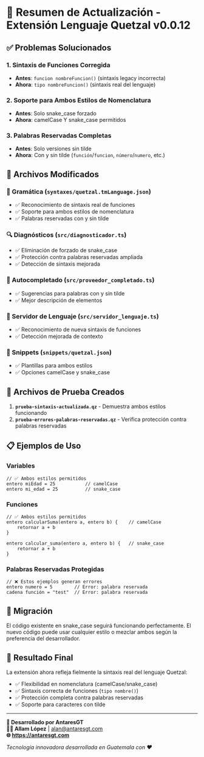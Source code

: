 # 🎉 Resumen de Actualización - Extensión Lenguaje Quetzal v0.0.12

## ✅ Problemas Solucionados

### 1. **Sintaxis de Funciones Corregida**
- **Antes**: `funcion nombreFuncion()` (sintaxis legacy incorrecta)
- **Ahora**: `tipo nombreFuncion()` (sintaxis real del lenguaje)

### 2. **Soporte para Ambos Estilos de Nomenclatura**
- **Antes**: Solo snake_case forzado
- **Ahora**: camelCase Y snake_case permitidos

### 3. **Palabras Reservadas Completas**
- **Antes**: Solo versiones sin tilde
- **Ahora**: Con y sin tilde (`función`/`funcion`, `número`/`numero`, etc.)

## 🔧 Archivos Modificados

### 📄 Gramática (`syntaxes/quetzal.tmLanguage.json`)
- ✅ Reconocimiento de sintaxis real de funciones
- ✅ Soporte para ambos estilos de nomenclatura
- ✅ Palabras reservadas con y sin tilde

### 🔍 Diagnósticos (`src/diagnosticador.ts`)
- ✅ Eliminación de forzado de snake_case
- ✅ Protección contra palabras reservadas ampliada
- ✅ Detección de sintaxis mejorada

### 🎯 Autocompletado (`src/proveedor_completado.ts`)
- ✅ Sugerencias para palabras con y sin tilde
- ✅ Mejor descripción de elementos

### 🚀 Servidor de Lenguaje (`src/servidor_lenguaje.ts`)
- ✅ Reconocimiento de nueva sintaxis de funciones
- ✅ Detección mejorada de contexto

### 📝 Snippets (`snippets/quetzal.json`)
- ✅ Plantillas para ambos estilos
- ✅ Opciones camelCase y snake_case

## 🧪 Archivos de Prueba Creados

1. **`prueba-sintaxis-actualizada.qz`** - Demuestra ambos estilos funcionando
2. **`prueba-errores-palabras-reservadas.qz`** - Verifica protección contra palabras reservadas

## 📋 Ejemplos de Uso

### Variables
```quetzal
// ✅ Ambos estilos permitidos
entero miEdad = 25           // camelCase
entero mi_edad = 25          // snake_case
```

### Funciones
```quetzal
// ✅ Ambos estilos permitidos
entero calcularSuma(entero a, entero b) {    // camelCase
    retornar a + b
}

entero calcular_suma(entero a, entero b) {   // snake_case
    retornar a + b
}
```

### Palabras Reservadas Protegidas
```quetzal
// ❌ Estos ejemplos generan errores
entero numero = 5        // Error: palabra reservada
cadena función = "test"  // Error: palabra reservada
```

## 🔄 Migración

El código existente en snake_case seguirá funcionando perfectamente. El nuevo código puede usar cualquier estilo o mezclar ambos según la preferencia del desarrollador.

## 🎯 Resultado Final

La extensión ahora refleja fielmente la sintaxis real del lenguaje Quetzal:
- ✅ Flexibilidad en nomenclatura (camelCase/snake_case)
- ✅ Sintaxis correcta de funciones (`tipo nombre()`)
- ✅ Protección completa contra palabras reservadas
- ✅ Soporte para caracteres con tilde

---

**🏢 Desarrollado por AntaresGT**  
**👨‍💻 Allam López** | alan@antaresgt.com  
**🌐 https://antaresgt.com**

*Tecnología innovadora desarrollada en Guatemala con ❤️*
